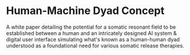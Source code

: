 # Human-Machine Dyad Concept

A white paper detailing the potential for a somatic resonant field to be established between a human and an intricately designed AI system & digital user interface simulating what's known as a human-human dyad understood as a foundational need for various somatic release therapies.
